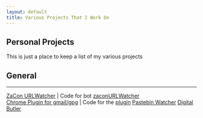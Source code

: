 ```yaml
---
layout: default
title: Various Projects That I Work On 
---
```


## Personal Projects 

This is just a place to keep a list of my various projects

## General
* * * 
[ZaCon URLWatcher](http://urls.runawaycoder.co.za) | Code for bot [zaconURLWatcher](https://github.com/RC1140/zaconURLWatcher)   
[Chrome Plugin for gmail/gpg](http://thinkst.com/tools/cr-gpg/) | Code for the [plugin](https://github.com/RC1140/cr-gpg)
[Pastebin Watcher](https://github.com/RC1140/PastyLurker)
[Digital Butler](https://github.com/RC1140/butler)
